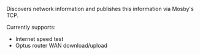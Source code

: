 Discovers network information and publishes this information via Mosby's TCP.

Currently supports:
- Internet speed test
- Optus router WAN download/upload
